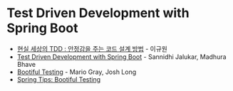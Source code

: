 # Test Driven Development with Spring Boot

- [현실 세상의 TDD : 안정감을 주는 코드 설계 방법](https://www.fastcampus.co.kr/dev_red_ygw) - 이규원
- [Test Driven Development with Spring Boot](https://youtu.be/s9vt6UJiHg4) - Sannidhi Jalukar, Madhura Bhave
- [Bootiful Testing](https://youtu.be/1W5_tOiwEAc) - Mario Gray, Josh Long
- [Spring Tips: Bootiful Testing](https://youtu.be/lTSJCr7xdbM)
